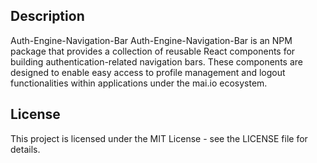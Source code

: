 ## Description ##
Auth-Engine-Navigation-Bar
Auth-Engine-Navigation-Bar is an NPM package that 
provides a collection of reusable React components for building 
authentication-related navigation bars. 
These components are designed to enable easy access to profile management and logout 
functionalities within applications under the mai.io ecosystem.


## License ##
This project is licensed under the MIT License - see the LICENSE file for details.
